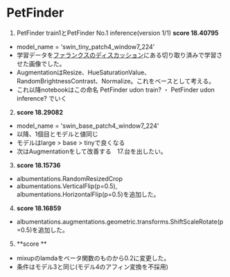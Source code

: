 # PetFinder
1. PetFinder train1とPetFinder No.1 inference(version 1/1) **score 18.40795**
  - model_name = 'swin_tiny_patch4_window7_224'
  - 学習データを[ファランクスのディスカッション](https://www.kaggle.com/c/petfinder-pawpularity-score/discussion/274303)にある切り取り済みで学習させた画像でした。
  - AugmentationはResize、HueSaturationValue、RandomBrightnessContrast、Normalize。これをベースとして考える。
  - これ以降notebookはこの命名 PetFinder udon train? ・ PetFinder udon inference? でいく
2. **score 18.29082**
  - model_name = 'swin_base_patch4_window7_224'
  - 以降、1個目とモデルと値同じ
  - モデルはlarge > base > tinyで良くなる
  - 次はAugmentationをして改善する　17.台を出したい。
3. **score  18.15736**
  - albumentations.RandomResizedCrop
  - albumentations.VerticalFlip(p=0.5), albumentations.HorizontalFlip(p=0.5)を追加した。
4. **score  18.16859**
  - albumentations.augmentations.geometric.transforms.ShiftScaleRotate(p=0.5)を追加した。
5. **score  **
  - mixupのlamdaをベータ関数のものから0.2に変更した。
  - 条件はモデル3と同じ(モデル4のアフィン変換を不採用)
